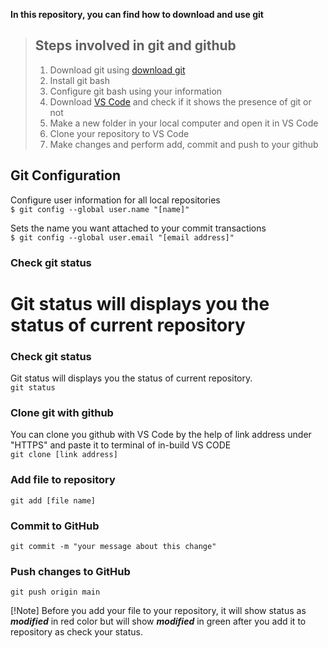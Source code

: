 **In this repository, you can find how to download and use git**

> ## Steps involved in git and github
> 1. Download git using [download git](https://git-scm.com/download/win)
> 2. Install git bash
> 3. Configure git bash using your information
> 4. Download [VS Code](https://code.visualstudio.com/) and check if it shows the presence of git or not
> 5. Make a new folder in your local computer and open it in VS Code
> 6. Clone your repository to VS Code
> 7. Make changes and perform add, commit and push to your github

## Git Configuration
Configure user information for all local repositories <br>
`$ git config --global user.name "[name]"`

Sets the name you want attached to your commit transactions <br>
`$ git config --global user.email "[email address]"`

### Check git status
Git status will displays you the status of current repository <br>
=======
### Check git status 
Git status will displays you the status of current repository. <br>
`git status`

### Clone git with github
You can clone you github with VS Code by the  help of link address under "HTTPS" and paste it to terminal of in-build VS CODE <br>
`git clone [link address]`

### Add file to repository
`git add [file name]`

### Commit to GitHub
`git commit -m "your message about this change"`

### Push changes to GitHub
`git push origin main`

[!Note] 
Before you add your file to your repository, it will show status as **_modified_** in red color but will show **_modified_** in green after you add it to repository as check your status.
